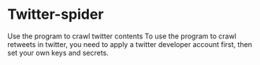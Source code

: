 # Twitter-spider
Use the program to crawl twitter contents 
To use the program to crawl retweets in twitter, you need to apply a twitter developer account first, then set your own keys and secrets.
